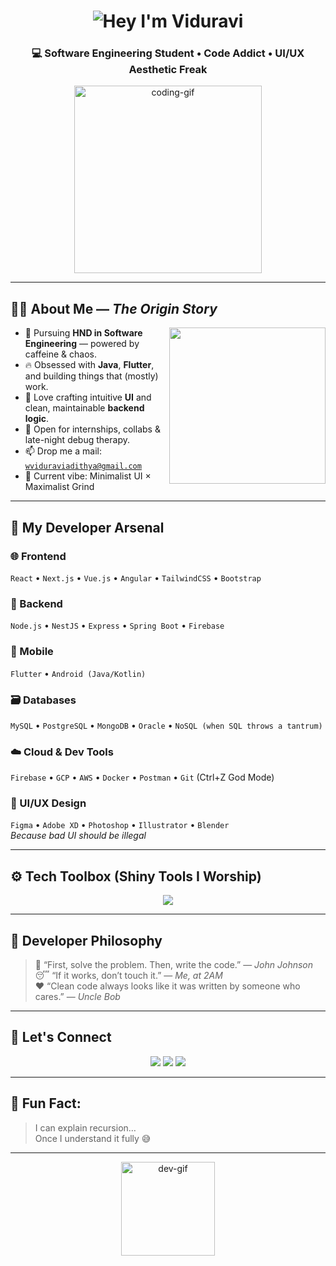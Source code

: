 <h1 align="center">
  <img src="https://readme-typing-svg.herokuapp.com?font=Fira+Code&size=30&pause=1000&color=00F7FF&center=true&vCenter=true&width=800&lines=Hey+there+👋,+I'm+Viduravi+Adithya;" alt="Hey I'm Viduravi"/>
</h1>
<h3 align="center">💻 Software Engineering Student • Code Addict • UI/UX Aesthetic Freak</h3>

<p align="center">
  <img src="https://media.giphy.com/media/qgQUggAC3Pfv687qPC/giphy.gif" width="300" alt="coding-gif"/>
</p>

---

## 👨‍🎓 About Me — *The Origin Story*

<img align="right" width="250" src="https://media.giphy.com/media/26tn33aiTi1jkl6H6/giphy.gif" />

- 🧠 Pursuing **HND in Software Engineering** — powered by caffeine & chaos.
- 🔥 Obsessed with **Java**, **Flutter**, and building things that (mostly) work.
- 🧩 Love crafting intuitive **UI** and clean, maintainable **backend logic**.
- 🤝 Open for internships, collabs & late-night debug therapy.
- 📫 Drop me a mail: [`wviduraviadithya@gmail.com`](mailto:wviduraviadithya@gmail.com)
- 🎨 Current vibe: Minimalist UI × Maximalist Grind

---

## 🚀 My Developer Arsenal

### 🌐 Frontend
`React` • `Next.js` • `Vue.js` • `Angular` • `TailwindCSS` • `Bootstrap`

### 🔧 Backend
`Node.js` • `NestJS` • `Express` • `Spring Boot` • `Firebase`

### 📱 Mobile
`Flutter` • `Android (Java/Kotlin)`

### 🗃️ Databases
`MySQL` • `PostgreSQL` • `MongoDB` • `Oracle` • `NoSQL (when SQL throws a tantrum)`

### ☁️ Cloud & Dev Tools
`Firebase` • `GCP` • `AWS` • `Docker` • `Postman` • `Git` (Ctrl+Z God Mode)

### 🎨 UI/UX Design
`Figma` • `Adobe XD` • `Photoshop` • `Illustrator` • `Blender`  
_*Because bad UI should be illegal*_

---

## ⚙️ Tech Toolbox (Shiny Tools I Worship)

<p align="center">
  <img src="https://skillicons.dev/icons?i=java,python,dart,flutter,react,nextjs,nodejs,nestjs,angular,vue,tailwind,bootstrap,mysql,postgres,mongodb,oracle,firebase,docker,git,figma,xd,photoshop,illustrator,blender" />
</p>

---

## 💬 Developer Philosophy

> 🧠 “First, solve the problem. Then, write the code.” — *John Johnson*  
> 😴 “If it works, don’t touch it.” — *Me, at 2AM*  
> ❤️ “Clean code always looks like it was written by someone who cares.” — *Uncle Bob*

---

## 🔗 Let's Connect

<p align="center">
  <a href="mailto:wviduraviadithya@gmail.com"><img src="https://img.shields.io/badge/Gmail-D14836?style=for-the-badge&logo=gmail&logoColor=white" /></a>
  <a href="https://www.linkedin.com/in/viduravi-adithya"><img src="https://img.shields.io/badge/LinkedIn-0077B5?style=for-the-badge&logo=linkedin&logoColor=white" /></a>
  <a href="https://instagram.com/loki434318561"><img src="https://img.shields.io/badge/Instagram-E4405F?style=for-the-badge&logo=instagram&logoColor=white" /></a>
</p>

---

## 🧠 Fun Fact:

> I can explain recursion…  
> Once I understand it fully 😅

---

<p align="center">
  <img src="https://media.giphy.com/media/L8K62iTDkzGX6/giphy.gif" width="150" alt="dev-gif"/>
</p>
